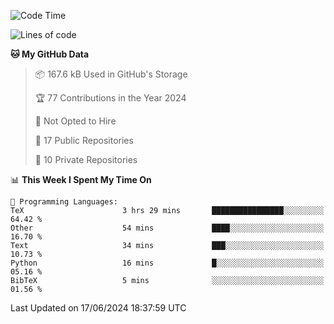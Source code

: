 <!--START_SECTION:waka-->
![Code Time](http://img.shields.io/badge/Code%20Time-939%20hrs%2029%20mins-blue)

![Lines of code](https://img.shields.io/badge/From%20Hello%20World%20I%27ve%20Written-211.9%20thousand%20lines%20of%20code-blue)

**🐱 My GitHub Data** 

> 📦 167.6 kB Used in GitHub's Storage 
 > 
> 🏆 77 Contributions in the Year 2024
 > 
> 🚫 Not Opted to Hire
 > 
> 📜 17 Public Repositories 
 > 
> 🔑 10 Private Repositories 
 > 
📊 **This Week I Spent My Time On** 

```text
💬 Programming Languages: 
TeX                      3 hrs 29 mins       ████████████████░░░░░░░░░   64.42 % 
Other                    54 mins             ████░░░░░░░░░░░░░░░░░░░░░   16.70 % 
Text                     34 mins             ███░░░░░░░░░░░░░░░░░░░░░░   10.73 % 
Python                   16 mins             █░░░░░░░░░░░░░░░░░░░░░░░░   05.16 % 
BibTeX                   5 mins              ░░░░░░░░░░░░░░░░░░░░░░░░░   01.56 % 
```


 Last Updated on 17/06/2024 18:37:59 UTC
<!--END_SECTION:waka-->
